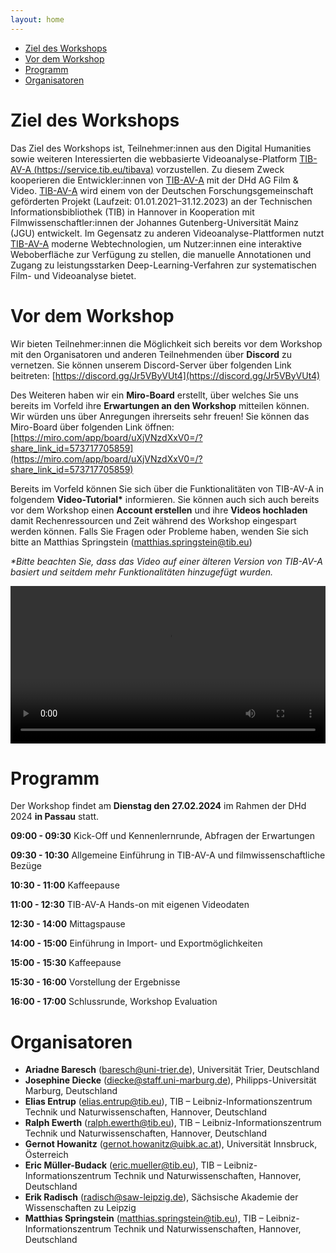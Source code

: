 ```yaml
---
layout: home
---
```


- [Ziel des Workshops](#ziel-des-workshops)
- [Vor dem Workshop](#vor-dem-workshop)
- [Programm](#programm)
- [Organisatoren](#organisatoren)

# Ziel des Workshops

Das Ziel des Workshops ist, Teilnehmer:innen aus den Digital Humanities sowie weiteren Interessierten die webbasierte Videoanalyse-Platform [TIB-AV-A (https://service.tib.eu/tibava)](https://service.tib.eu/tibava) vorzustellen. Zu diesem Zweck kooperieren die Entwickler:innen von [TIB-AV-A](https://service.tib.eu/tibava) mit der DHd AG Film & Video. [TIB-AV-A](https://service.tib.eu/tibava) wird einem von der Deutschen Forschungsgemeinschaft geförderten Projekt (Laufzeit: 01.01.2021–31.12.2023) an der Technischen Informationsbibliothek (TIB) in Hannover in Kooperation mit Filmwissenschaftler:innen der Johannes Gutenberg-Universität Mainz (JGU) entwickelt. Im Gegensatz zu anderen Videoanalyse-Plattformen nutzt [TIB-AV-A](https://service.tib.eu/tibava) moderne Webtechnologien, um Nutzer:innen eine interaktive Weboberfläche zur Verfügung zu stellen, die manuelle Annotationen und Zugang zu leistungsstarken Deep-Learning-Verfahren zur systematischen Film- und Videoanalyse bietet.

# Vor dem Workshop

Wir bieten Teilnehmer:innen die Möglichkeit sich bereits vor dem Workshop mit den Organisatoren und anderen Teilnehmenden über **Discord** zu vernetzen. Sie können unserem Discord-Server über folgenden Link beitreten: [https://discord.gg/Jr5VByVUt4](https://discord.gg/Jr5VByVUt4)

Des Weiteren haben wir ein **Miro-Board** erstellt, über welches Sie uns bereits im Vorfeld ihre **Erwartungen an den Workshop** mitteilen können. Wir würden uns über Anregungen ihrerseits sehr freuen! Sie können das Miro-Board über folgenden Link öffnen: [https://miro.com/app/board/uXjVNzdXxV0=/?share_link_id=573717705859](https://miro.com/app/board/uXjVNzdXxV0=/?share_link_id=573717705859)

Bereits im Vorfeld können Sie sich über die Funktionalitäten von TIB-AV-A in folgendem **Video-Tutorial\*** informieren. Sie können auch sich auch bereits vor dem Workshop einen **Account erstellen** und ihre **Videos hochladen** damit Rechenressourcen und Zeit während des Workshop eingespart werden können. Falls Sie Fragen oder Probleme haben, wenden Sie sich bitte an Matthias Springstein ([matthias.springstein@tib.eu](mailto:matthias.springstein@tib.eu))

*\*Bitte beachten Sie, dass das Video auf einer älteren Version von TIB-AV-A basiert und seitdem mehr Funktionalitäten hinzugefügt wurden.*

<video id="welcome-video" style="width: 100%" controls="controls"><source src="https://tib.eu/cloud/s/sMmqWqWYict3Zpb/download/TIB-AV-A_Einfuehrung_2.mp4" type="video/mp4"></video>



# Programm

Der Workshop findet am **Dienstag den 27.02.2024** im Rahmen der DHd 2024 **in Passau** statt. 

**09:00 - 09:30** Kick-Off und Kennenlernrunde, Abfragen der Erwartungen

**09:30 - 10:30** Allgemeine Einführung in TIB-AV-A und filmwissenschaftliche Bezüge

**10:30 - 11:00** Kaffeepause

**11:00 - 12:30** TIB-AV-A Hands-on mit eigenen Videodaten

**12:30 - 14:00** Mittagspause

**14:00 - 15:00** Einführung in Import- und Exportmöglichkeiten

**15:00 - 15:30** Kaffeepause

**15:30 - 16:00** Vorstellung der Ergebnisse

**16:00 - 17:00** Schlussrunde, Workshop Evaluation

# Organisatoren

- **Ariadne Baresch** ([baresch@uni-trier.de](mailto:baresch@uni-trier.de)), Universität Trier, Deutschland
- **Josephine Diecke** ([diecke@staff.uni-marburg.de](mailto:diecke@staff.uni-marburg.de)), Philipps-Universität Marburg, Deutschland
- **Elias Entrup** ([elias.entrup@tib.eu](mailto:elias.entrup@tib.eu)), TIB – Leibniz-Informationszentrum Technik und Naturwissenschaften, Hannover, Deutschland
- **Ralph Ewerth** ([ralph.ewerth@tib.eu](mailto:ralph.ewerth@tib.eu)), TIB – Leibniz-Informationszentrum Technik und Naturwissenschaften, Hannover, Deutschland
- **Gernot Howanitz** ([gernot.howanitz@uibk.ac.at](mailto:gernot.howanitz@uibk.ac.at)), Universität Innsbruck, Österreich
- **Eric Müller-Budack** ([eric.mueller@tib.eu](mailto:eric.mueller@tib.eu)), TIB – Leibniz-Informationszentrum Technik und Naturwissenschaften, Hannover, Deutschland
- **Erik Radisch** ([radisch@saw-leipzig.de](mailto:radisch@saw-leipzig.de)), Sächsische Akademie der Wissenschaften zu Leipzig
- **Matthias Springstein** ([matthias.springstein@tib.eu](mailto:matthias.springstein@tib.eu)), TIB – Leibniz-Informationszentrum Technik und Naturwissenschaften, Hannover, Deutschland

